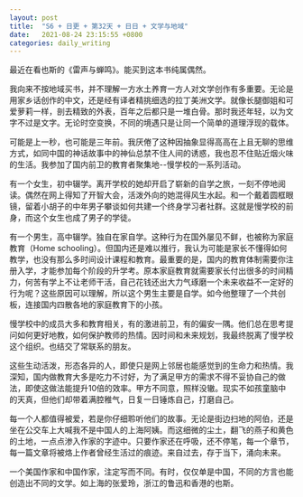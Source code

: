 ```yaml
---
layout: post
title:  "S6 + 日更 + 第32天 + 日日 + 文学与地域"
date:   2021-08-24 23:15:55 +0800
categories: daily_writing
---
```


最近在看也斯的《雷声与蝉鸣》。能买到这本书纯属偶然。

我向来不按地域买书，并不理解一方水土养育一方人对文学创作有多重要。无论是用家乡话创作的中文，还是经有译者精挑细选的拉丁美洲文学。就像长腿御姐和可爱萝莉一样，剖去精致的外表，百年之后都只是一堆白骨。那时我还年轻，以为文字不过是文字。无论时空变换，不同的境遇只是让同一个简单的道理浮现的载体。

可能是上一秒，也可能是三年前。我厌倦了这种因抽象显得高高在上且无聊的思维方式，如同中国的神话故事中的神仙总禁不住人间的诱惑，我也忍不住贴近烟火味的生活。我参加了国内前卫的教育者聚集地--慢学校的一系列活动。

有一个女生，初中辍学。离开学校的她却开启了崭新的自学之旅，一刻不停地阅读。偶然在网上得知了开智大会，活泼外向的她混得风生水起。和一个戴着圆框眼镜，留着小胡子的中年男子攀谈如何共建一个终身学习者社群。这就是慢学校的前身，而这个女生也成了男子的学徒。

有一个男生，高中辍学。独自在家自学。这种行为在国外屡见不鲜，也被称为家庭教育（Home schooling）。但国内还是难以推行，我认为可能是家长不懂得如何教学，也没有那么多时间设计课程和教育。最重要的是，国内的教育体制需要你注册入学，才能参加每个阶段的升学考。原本家庭教育就需要家长付出很多的时间精力，何苦有学上不让老师干活，自己花钱还出大力气琢磨一个未来收益不一定好的行为呢？这些原因可以理解，所以这个男生主要是自学。如今他整理了一个共创板，连接国内四散各地的家庭教育下的小孩。

慢学校中的成员大多和教育相关，有的激进前卫，有的偏安一隅。他们总在思考提问如何更好地教，如何保护教师的热情。因时间和未来规划，我最终脱离了慢学校这个组织。也结交了常联系的朋友。

这些生动活泼，形态各异的人，即使只是网上邻居也能感觉到的生命力和热情。我深知，国内做教育大多是吃力不讨好，为了满足甲方的需求不得不妥协自己的做法，即使这做法能提升10倍的效率。甲方不同意，照样没辙。现实不如孩童脑中的天真，但他们却带着满腔稚气，日复一日锤炼自己，打磨自己。

每一个人都值得被爱，若是你仔细聆听他们的故事。无论是街边扫地的阿伯，还是坐在公交车上大喊我不是中国人的上海阿姨。而这细微的尘土，翻飞的燕子和黄色的土地，一点点渗入作家的字迹中。只要作家还在呼吸，还不停笔，每一个章节，每一篇文章将被烙上作者曾经生活过的痕迹。来自过去，存于当下，涌向未来。

一个美国作家和中国作家，注定写而不同。有时，仅仅单是中国，不同的方言也能创造出不同的文学。如上海的张爱玲，浙江的鲁迅和香港的也斯。